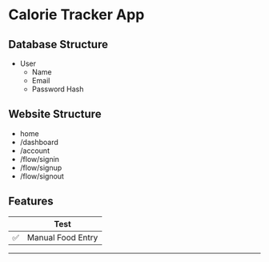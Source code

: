 # Calorie Tracker App

## Database Structure 
- User
    - Name
    - Email
    - Password Hash

## Website Structure
- home
- /dashboard
- /account
- /flow/signin
- /flow/signup
- /flow/signout

## Features

|      | Test |
| ---- | ---- |
| ✅ | Manual Food Entry | 
---------------
